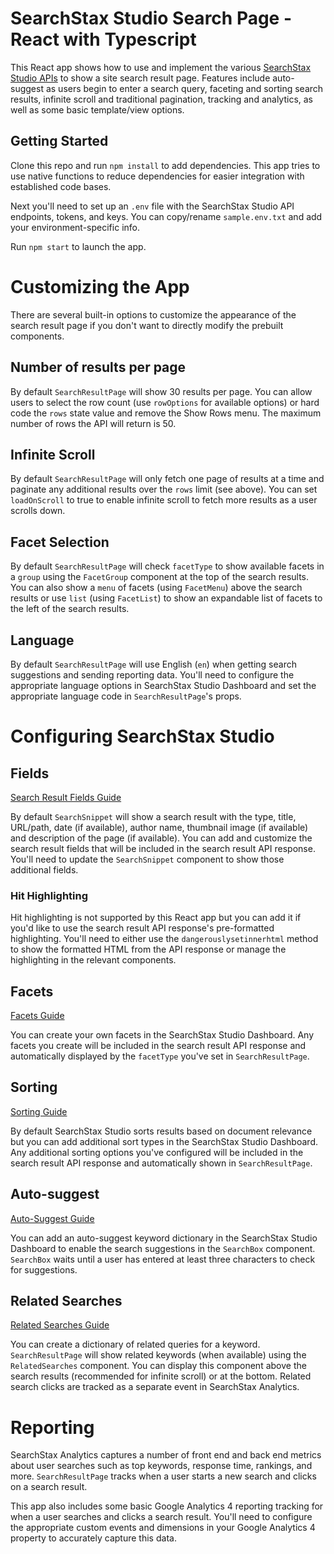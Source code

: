 # SearchStax Studio Search Page - React with Typescript

This React app shows how to use and implement the various [SearchStax Studio APIs](https://www.searchstax.com/docs/searchstudio/searchstax-studio-search-api/) to show a site search result page. Features include auto-suggest as users begin to enter a search query, faceting and sorting search results, infinite scroll and traditional pagination, tracking and analytics, as well as some basic template/view options.

## Getting Started

Clone this repo and run `npm install` to add dependencies. This app tries to use native functions to reduce dependencies for easier integration with established code bases.

Next you'll need to set up an `.env` file with the SearchStax Studio API endpoints, tokens, and keys. You can copy/rename `sample.env.txt` and add your environment-specific info.

Run `npm start` to launch the app.

# Customizing the App

There are several built-in options to customize the appearance of the search result page if you don't want to directly modify the prebuilt components.

## Number of results per page

By default `SearchResultPage` will show 30 results per page. You can allow users to select the row count (use `rowOptions` for available options) or hard code the `rows` state value and remove the Show Rows menu. The maximum number of rows the API will return is 50.

## Infinite Scroll

By default `SearchResultPage` will only fetch one page of results at a time and paginate any additional results over the `rows` limit (see above). You can set `loadOnScroll` to true to enable infinite scroll to fetch more results as a user scrolls down.

## Facet Selection

By default `SearchResultPage` will check `facetType` to show available facets in a `group` using the `FacetGroup` component at the top of the search results. You can also show a `menu` of facets (using `FacetMenu`) above the search results or use `list` (using `FacetList`) to show an expandable list of facets to the left of the search results.

## Language

By default `SearchResultPage` will use English (`en`) when getting search suggestions and sending reporting data. You'll need to configure the appropriate language options in SearchStax Studio Dashboard and set the appropriate language code in `SearchResultPage`'s props.

# Configuring SearchStax Studio

## Fields
[Search Result Fields Guide](https://www.searchstax.com/docs/searchstudio/results-and-display-tab/)

By default `SearchSnippet` will show a search result with the type, title, URL/path, date (if available), author name, thumbnail image (if available) and description of the page (if available). You can add and customize the search result fields that will be included in the search result API response. You'll need to update the `SearchSnippet` component to show those additional fields.

### Hit Highlighting

Hit highlighting is not supported by this React app but you can add it if you'd like to use the search result API response's pre-formatted highlighting. You'll need to either use the `dangerouslysetinnerhtml` method to show the formatted HTML from the API response or manage the highlighting in the relevant components.

## Facets
[Facets Guide](https://www.searchstax.com/docs/searchstudio/faceting-tab/)

You can create your own facets in the SearchStax Studio Dashboard. Any facets you create will be included in the search result API response and automatically displayed by the `facetType` you've set in `SearchResultPage`.

## Sorting
[Sorting Guide](https://www.searchstax.com/docs/searchstudio/sorting-tab/)

By default SearchStax Studio sorts results based on document relevance but you can add additional sort types in the SearchStax Studio Dashboard. Any additional sorting options you've configured will be included in the search result API response and automatically shown in `SearchResultPage`.

## Auto-suggest
[Auto-Suggest Guide](https://www.searchstax.com/docs/searchstudio/searchstax-studio-auto-suggest/)

You can add an auto-suggest keyword dictionary in the SearchStax Studio Dashboard to enable the search suggestions in the `SearchBox` component. `SearchBox` waits until a user has entered at least three characters to check for suggestions.

## Related Searches
[Related Searches Guide](https://www.searchstax.com/docs/searchstudio/searchstax-studio-related-searches/)

You can create a dictionary of related queries for a keyword. `SearchResultPage` will show related keywords (when available) using the `RelatedSearches` component. You can display this component above the search results (recommended for infinite scroll) or at the bottom. Related search clicks are tracked as a separate event in SearchStax Analytics.

# Reporting

SearchStax Analytics captures a number of front end and back end metrics about user searches such as top keywords, response time, rankings, and more. `SearchResultPage` tracks when a user starts a new search and clicks on a search result.

This app also includes some basic Google Analytics 4 reporting tracking for when a user searches and clicks a search result. You'll need to configure the appropriate custom events and dimensions in your Google Analytics 4 property to accurately capture this data.